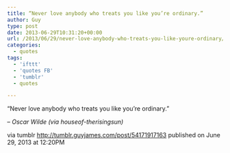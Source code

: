 ```yaml
---
title: “Never love anybody who treats you like you’re ordinary.”
author: Guy
type: post
date: 2013-06-29T10:31:20+00:00
url: /2013/06/29/never-love-anybody-who-treats-you-like-youre-ordinary/
categories:
  - quotes
tags:
  - 'ifttt'
  - 'quotes FB'
  - 'tumblr'
  - quotes

---
```

“Never love anybody who treats you like you’re ordinary.”

&#8211; _Oscar Wilde (via houseof-therisingsun)_

via tumblr http://tumblr.guyjames.com/post/54171917163 published on June 29, 2013 at 12:20PM